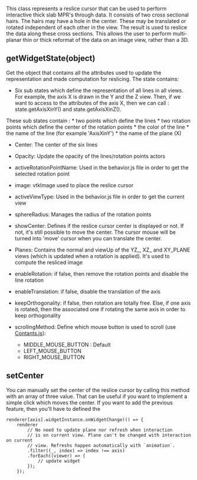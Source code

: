 This class represents a reslice cursor that can be used to perform interactive thick slab MPR's through data. It consists of two cross sectional hairs. The hairs may have a hole in the center. These may be translated or rotated independent of each other in the view. The result is used to reslice the data along these cross sections. This allows the user to perform multi-planar thin or thick reformat of the data on an image view, rather than a 3D.




## getWidgetState(object)



Get the object that contains all the attributes used to update the representation and made computation for reslicing. The state contains:

- Six sub states which define the representation of all lines in all views. For example, the axis X is drawn in the Y and the Z view. Then, if we want to access to the attributes of the axis X, then we can call : state.getAxisXinY() and state.getAxisXinZ().

These sub states contain :
	* two points which define the lines
	* two rotation points which define the center of the rotation points
	* the color of the line
	* the name of the line (for example 'AxisXinY')
	* the name of the plane (X)

- Center: The center of the six lines

- Opacity: Update the opacity of the lines/rotation points actors

- activeRotationPointName: Used in the behavior.js file in order to get the selected rotation point

- image: vtkImage used to place the reslice cursor

- activeViewType: Used in the behavior.js file in order to get the current view

- sphereRadius: Manages the radius of the rotation points

- showCenter: Defines if the reslice cursor center is displayed or not. If not, it's still possible to move the center. The cursor mouse will be turned into 'move' cursor when you can translate the center.

- Planes: Contains the normal and viewUp of the YZ_, XZ_ and XY_PLANE views (which is updated when a rotation is applied). It's used to compute the resliced image

- enableRotation: if false, then remove the rotation points and disable the line rotation

- enableTranslation: if false, disable the translation of the axis

- keepOrthogonality: if false, then rotation are totally free. Else, if one axis is rotated, then the associated one if rotating the same axis in order to keep orthogonality

- scrollingMethod: Define which mouse button is used to scroll (use [Contants.js](https://github.com/Kitware/vtk-js/blob/master/Sources/Widgets/Widgets3D/ResliceCursorWidget/Constants.js)):
  * MIDDLE_MOUSE_BUTTON : Default
  * LEFT_MOUSE_BUTTON
  * RIGHT_MOUSE_BUTTON

## setCenter

You can manually set the center of the reslice cursor by calling this method with an array of three value. That can be useful if you want to implement a simple click which moves the center.
If you want to add the previous feature, then you'll have to defined the
```
renderer[axis].widgetInstance.onWidgetChange(() => {
	renderer
		// No need to update plane nor refresh when interaction
		// is on current view. Plane can't be changed with interaction on current
		// view. Refreshs happen automatically with `animation`.
		.filter((_, index) => index !== axis)
		.forEach((viewer) => {
			// update widget
		});
	});
```